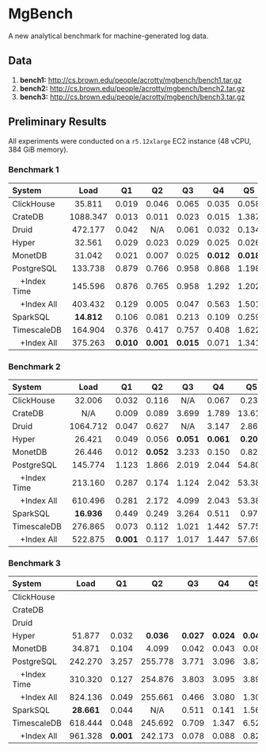 # MgBench
A new analytical benchmark for machine-generated log data.

## Data

1. **bench1:** http://cs.brown.edu/people/acrotty/mgbench/bench1.tar.gz
2. **bench2:** http://cs.brown.edu/people/acrotty/mgbench/bench2.tar.gz
3. **bench3:** http://cs.brown.edu/people/acrotty/mgbench/bench3.tar.gz

## Preliminary Results

All experiments were conducted on a `r5.12xlarge` EC2 instance (48 vCPU, 384 GiB memory).

### Benchmark 1

| System       | Load       | Q1        | Q2        | Q3        | Q4        | Q5        | Q6        |
| :----------- | :--------: | :-------: | :-------: | :-------: | :-------: | :-------: | :-------: |
| ClickHouse   | 35.811     | 0.019     | 0.046     | 0.065     | 0.035     | 0.058     | **0.047** |
| CrateDB      | 1088.347   | 0.013     | 0.011     | 0.023     | 0.015     | 1.387     | 0.337     |
| Druid        | 472.177    | 0.042     | N/A       | 0.061     | 0.032     | 0.134     | 0.137     |
| Hyper        | 32.561     | 0.029     | 0.023     | 0.029     | 0.025     | 0.026     | 0.054     |
| MonetDB      | 31.042     | 0.021     | 0.007     | 0.025     | **0.012** | **0.018** | 0.180     |
| PostgreSQL   | 133.738    | 0.879     | 0.766     | 0.958     | 0.868     | 1.198     | 2.574     |
|  +Index Time | 145.596    | 0.876     | 0.765     | 0.958     | 1.292     | 1.202     | 2.575     |
|  +Index All  | 403.432    | 0.129     | 0.005     | 0.047     | 0.563     | 1.501     | 0.457     |
| SparkSQL     | **14.812** | 0.106     | 0.081     | 0.213     | 0.109     | 0.259     | 0.282     |
| TimescaleDB  | 164.904    | 0.376     | 0.417     | 0.757     | 0.408     | 1.622     | 3.581     |
|  +Index All  | 375.263    | **0.010** | **0.001** | **0.015** | 0.071     | 1.341     | 0.188     |

### Benchmark 2

| System       | Load       | Q1        | Q2        | Q3        | Q4        | Q5        | Q6        |
| :----------- | :--------: | :-------: | :-------: | :-------: | :-------: | :-------: | :-------: |
| ClickHouse   | 32.006     | 0.032     | 0.116     | N/A       | 0.067     | 0.238     | **0.345** |
| CrateDB      | N/A        | 0.009     | 0.089     | 3.699     | 1.789     | 13.619    | 11.282    |
| Druid        | 1064.712   | 0.047     | 0.627     | N/A       | 3.147     | 2.865     | 0.964     |
| Hyper        | 26.421     | 0.049     | 0.056     | **0.051** | **0.061** | **0.208** | 0.390     |
| MonetDB      | 26.446     | 0.012     | **0.052** | 3.233     | 0.150     | 0.828     | 2.262     |
| PostgreSQL   | 145.774    | 1.123     | 1.866     | 2.019     | 2.044     | 54.801    | 17.835    |
|  +Index Time | 213.160    | 0.287     | 0.174     | 1.124     | 2.042     | 53.386    | 17.835    |
|  +Index All  | 610.496    | 0.281     | 2.172     | 4.099     | 2.043     | 53.389    | 17.834    |
| SparkSQL     | **16.936** | 0.449     | 0.249     | 3.264     | 0.511     | 0.974     | 1.078     |
| TimescaleDB  | 276.865    | 0.073     | 0.112     | 1.021     | 1.442     | 57.758    | 17.376    |
|  +Index All  | 522.875    | **0.001** | 0.117     | 1.017     | 1.447     | 57.694    | 17.374    |

### Benchmark 3

| System       | Load       | Q1        | Q2        | Q3        | Q4        | Q5        | Q6        |
| :----------- | :--------: | :-------: | :-------: | :-------: | :-------: | :-------: | :-------: |
| ClickHouse   |  |  |  |  |  |  |  |
| CrateDB      |  |  |  |  |  |  |  |
| Druid        |  |  |  |  |  |  |  |
| Hyper        | 51.877     | 0.032     | **0.036** | **0.027** | **0.024** | **0.049** | **0.197** |
| MonetDB      | 34.871     | 0.104     | 4.099     | 0.042     | 0.043     | 0.081     | 18.873    |
| PostgreSQL   | 242.270    | 3.257     | 255.778   | 3.771     | 3.096     | 3.873     | 42.745    |
|  +Index Time | 310.320    | 0.127     | 254.876   | 3.803     | 3.095     | 3.891     | 42.744    |
|  +Index All  | 824.136    | 0.049     | 255.661   | 0.466     | 3.080     | 1.301     | 45.186    |
| SparkSQL     | **28.661** | 0.044     | N/A       | 0.511     | 0.141     | 1.563     | 2.055     |
| TimescaleDB  | 618.444    | 0.048     | 245.692   | 0.709     | 1.347     | 6.522     | 13.194    |
|  +Index All  | 961.328    | **0.001** | 242.173   | 0.078     | 0.088     | 0.821     | 13.199    |
